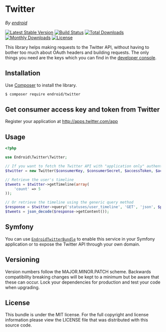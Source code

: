 Twitter
=======

*By [endroid](http://endroid.nl/)*

[![Latest Stable Version](http://img.shields.io/packagist/v/endroid/twitter.svg)](https://packagist.org/packages/endroid/twitter)
[![Build Status](https://secure.travis-ci.org/endroid/Twitter.png)](http://travis-ci.org/endroid/Twitter)
[![Total Downloads](http://img.shields.io/packagist/dt/endroid/twitter.svg)](https://packagist.org/packages/endroid/twitter)
[![Monthly Downloads](http://img.shields.io/packagist/dm/endroid/twitter.svg)](https://packagist.org/packages/endroid/twitter)
[![License](http://img.shields.io/packagist/l/endroid/twitter.svg)](https://packagist.org/packages/endroid/twitter)

This library helps making requests to the Twitter API, without having to bother too much about OAuth headers and
building requests. The only things you need are the keys which you can find in the [developer console](https://dev.twitter.com/).

## Installation

Use [Composer](https://getcomposer.org/) to install the library.

``` bash
$ composer require endroid/twitter
```

## Get consumer access key and token from Twitter

Register your application at http://apps.twitter.com/app

## Usage

```php
<?php

use Endroid\Twitter\Twitter;

// If you want to fetch the Twitter API with "application only" authentication, $accessToken and $accessTokenSecret are optional
$twitter = new Twitter($consumerKey, $consumerSecret, $accessToken, $accessTokenSecret);

// Retrieve the user's timeline
$tweets = $twitter->getTimeline(array(
    'count' => 5
));

// Or retrieve the timeline using the generic query method
$response = $twitter->query('statuses/user_timeline', 'GET', 'json', $parameters);
$tweets = json_decode($response->getContent());

```

## Symfony

You can use [`EndroidTwitterBundle`](https://github.com/endroid/EndroidTwitterBundle) to enable this service in your Symfony
application or to expose the Twitter API through your own domain.

## Versioning

Version numbers follow the MAJOR.MINOR.PATCH scheme. Backwards compatibility
breaking changes will be kept to a minimum but be aware that these can occur.
Lock your dependencies for production and test your code when upgrading.

## License

This bundle is under the MIT license. For the full copyright and license
information please view the LICENSE file that was distributed with this source code.
